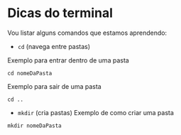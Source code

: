 # Dicas do terminal
Vou listar alguns comandos que estamos aprendendo:

- `cd` (navega entre pastas)

Exemplo para entrar dentro de uma pasta
```
cd nomeDaPasta
```

Exemplo para sair de uma pasta
```
cd ..
```

- `mkdir` (cria pastas)
Exemplo de como criar uma pasta
```
mkdir nomeDaPasta
```
